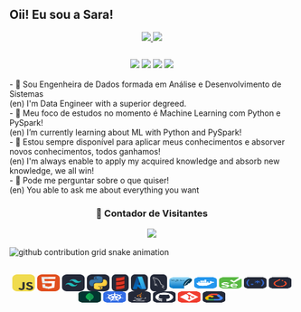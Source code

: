 ## Oii! Eu sou a Sara!

 <div align="center">
  <a href="https://github.com/saractavares">
    <img height="150em" src="https://anthonyraf-stats.vercel.app/api?username=saractavares&show_icons=true&hide_title=true&hide_rank=false&card_width=400&bg_color=DEG,00134F,0237A9,012173,00134F&border_color=291b3e&text_color=FFFFFF#gh-dark-mode-only"/>
    <img height="150em" src="https://anthonyraf-stats.vercel.app/api/top-langs/?username=saractavares&hide_title=true&layout=compact&bg_color=DEG,00134F,012173,0237A9,00134F&border_color=291b3e&text_color=FFFFFF#gh-dark-mode-only"/>
  </a>


</div>


 ##

 <div align=center> 
  <a href="https://instagram.com/dadososfatos/" target="_blank"><img src="https://img.shields.io/badge/-Instagram-%23E4405F?style=for-the-badge&logo=instagram&logoColor=white" target="_blank"></a>
  <a href = "mailto: saratavares.dev@gmail.com"><img src="https://img.shields.io/badge/-Gmail-%23333?style=for-the-badge&logo=gmail&logoColor=white" target="_blank"></a>
  <a href="https://www.linkedin.com/in/saractavares" target="_blank"><img src="https://img.shields.io/badge/-LinkedIn-%230077B5?style=for-the-badge&logo=linkedin&logoColor=white" target="_blank"></a>
  <a href="https://saractavares.github.io/" target="_blank"><img src="https://img.shields.io/badge/-Portifólio-%58DE1D?style=for-the-badge&logo=&logoColor=white" target="_blank"></a>
</div>
 
 <br>
 <div align=left>
 - 🔭 Sou Engenheira de Dados formada em Análise e Desenvolvimento de Sistemas
     <br> (en) I'm Data Engineer with a superior degreed.
<br>- 🌱 Meu foco de estudos no momento é Machine Learning com Python e PySpark!
      <br>(en) I’m currently learning about ML with Python and PySpark!
<br>- 🤔 Estou sempre disponível para aplicar meus conhecimentos e absorver novos conhecimentos, todos ganhamos!
      <br>(en) I'm always enable to apply my acquired knowledge and absorb new knowledge, we all win!
 <br>- 💬 Pode me perguntar sobre o que quiser! 
      <br>(en) You able to ask me about everything you want
 </div>
 
 <div align=center>
  <h3><b>📍 Contador de Visitantes</b></h3>
</div>
    
<!-- retro visitor counter -->  
<p align="center" >   
  <img src="https://profile-counter.glitch.me/saractavares/count.svg" />  
</p>

 ![github contribution grid snake animation](https://raw.githubusercontent.com/saractavares/saractavares/output/github-contribution-grid-snake.svg)
 <div align="center">
 
 <div style="display: inline_block"><br>
  <img align="center" alt="sara-Js" height="30" width="40" src="https://github.com/tandpfun/skill-icons/blob/main/icons/JavaScript.svg">
  <img align="center" alt="sara-HTML" height="30" width="40" src="https://github.com/tandpfun/skill-icons/blob/main/icons/HTML.svg">
  <img align="center" alt="sara-CSS" height="30" width="40" src="https://github.com/tandpfun/skill-icons/blob/main/icons/TailwindCSS-Dark.svg">
  <img align="center" alt="sara-Python" height="30" width="40" src="https://github.com/tandpfun/skill-icons/blob/main/icons/Python-Dark.svg">
 <img align="center" alt="sara-scala" height="30" width="30" src="https://github.com/tandpfun/skill-icons/blob/main/icons/Scala-Dark.svg">
  <img align="center" alt="sara-azure" height="30" width="30" src="https://github.com/tandpfun/skill-icons/blob/main/icons/Azure-Dark.svg">
  
 <img align="center" alt="sara-mysql" height="30" width="30" src="https://github.com/tandpfun/skill-icons/blob/main/icons/MySQL-Dark.svg">
 <img align="center" alt="sara-sql" height="20" width="40" src="https://github.com/tandpfun/skill-icons/blob/main/icons/SQLite.svg">
 <img align="center" alt="sara-sql" height="20" width="40" src="https://github.com/tandpfun/skill-icons/blob/main/icons/Docker.svg">
 <img align="center" alt="sara-sql" height="20" width="40" src="https://github.com/tandpfun/skill-icons/blob/main/icons/Selenium.svg">
 <img align="center" alt="sara-sql" height="20" width="40" src="https://github.com/tandpfun/skill-icons/blob/main/icons/Regex-Dark.svg">
 <img align="center" alt="sara-sql" height="20" width="40" src="https://github.com/tandpfun/skill-icons/blob/main/icons/PyTorch-Dark.svg">
 <img align="center" alt="sara-sql" height="20" width="40" src="https://github.com/tandpfun/skill-icons/blob/main/icons/MongoDB.svg">
 <img align="center" alt="sara-sql" height="20" width="40" src="https://github.com/tandpfun/skill-icons/blob/main/icons/Kubernetes.svg">
 <img align="center" alt="sara-sql" height="20" width="40" src="https://github.com/tandpfun/skill-icons/blob/main/icons/Java-Dark.svg">
 <img align="center" alt="sara-sql" height="20" width="40" src="https://github.com/tandpfun/skill-icons/blob/main/icons/Github-Dark.svg">
 <img align="center" alt="sara-sql" height="20" width="40" src="https://github.com/tandpfun/skill-icons/blob/main/icons/Git.svg">
 <img align="center" alt="sara-sql" height="20" width="40" src="https://github.com/tandpfun/skill-icons/blob/main/icons/GCP-Dark.svg">
</div>
</div>

<!--
**sara2708/sara2708** is a ✨ _special_ ✨ repository because its `README.md` (this file) appears on your GitHub profile.

Here are some ideas to get you started:

- 🔭 I’m currently working on ...
- 🌱 I’m currently learning ...
- 👯 I’m looking to collaborate on ...
- 🤔 I’m looking for help with ...
- 💬 Ask me about ...
- 📫 How to reach me: ...
- 😄 Pronouns: ...
- ⚡ Fun fact: ...
-->
